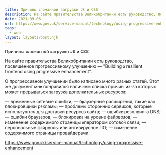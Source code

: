 ```yaml
---
title: Причины сломанной загрузки JS и CSS
description: На сайте правительства Великобритании есть руководство, посвящённое прогрессивному улучшению
date: 2021-09-06
url: https://www.gov.uk/service-manual/technology/using-progressive-enhancement
tags:
  - web
layout: layouts/post.njk
---
```

Причины сломанной загрузки JS и CSS

На сайте правительства Великобритании есть руководство, посвящённое прогрессивному улучшению — "Building a resilient frontend using progressive enhancement".

О прогрессивном улучшении было написано много разных статей. Этот же документ мне понравился наличием списка причин, из-за которых может прерываться загрузка дополнительных ресурсов:

— временные сетевые ошибки;
— браузерные расширения, такие как блокировщики рекламы;
— проблемы сторонних сервисов, которые используются для доставки ресурсов сайта;
— ошибки резолвинга DNS;
— ошибки браузеров;
— блокировка на уровне файрволов;
— изменение содержимого страницы оператором сотовой связи;
— персональные файрволы или антивирусное ПО;
— изменение содержимого страницы провайдерами.

https://www.gov.uk/service-manual/technology/using-progressive-enhancement

